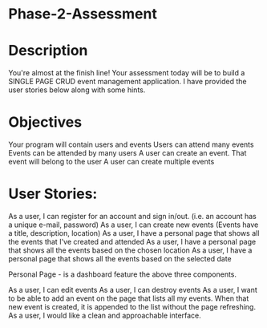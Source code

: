 # Phase-2-Assessment

# Description

You're almost at the finish line!
Your assessment today will be to build a SINGLE PAGE CRUD event management application.
I have provided the user stories below along with some hints.

# Objectives
Your program will contain users and events
Users can attend many events
Events can be attended by many users
A user can create an event. That event will belong to the user
A user can create multiple events

# User Stories:
As a user, I can register for an account and sign in/out. (i.e. an account has a unique e-mail, password)
As a user, I can create new events (Events have a title, description, location)
As a user, I have a personal page that shows all the events that I've created and attended
As a user, I have a personal page that shows all the events based on the chosen location
As a user, I have a personal page that shows all the events based on the selected date

Personal Page - is a dashboard feature the above three components.

As a user, I can edit events
As a user, I can destroy events
As a user, I want to be able to add an event on the page that lists all my events. When that new event is created, it is appended to the list without the page refreshing.
As a user, I would like a clean and approachable interface.
